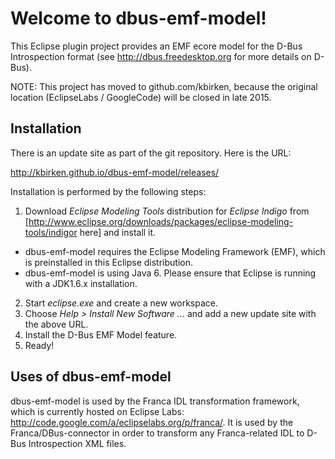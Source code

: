 Welcome to dbus-emf-model!
==========================

This Eclipse plugin project provides an EMF ecore model for the D-Bus Introspection format
(see http://dbus.freedesktop.org for more details on D-Bus).

NOTE: This project has moved to github.com/kbirken, because the original location
(EclipseLabs / GoogleCode) will be closed in late 2015.


## Installation

There is an update site as part of the git repository. Here is the URL:

http://kbirken.github.io/dbus-emf-model/releases/

Installation is performed by the following steps:

1. Download _Eclipse Modeling Tools_ distribution for _Eclipse Indigo_ from [http://www.eclipse.org/downloads/packages/eclipse-modeling-tools/indigor here] and install it.
  - dbus-emf-model requires the Eclipse Modeling Framework (EMF), which is preinstalled in this Eclipse distribution.
  - dbus-emf-model is using Java 6. Please ensure that Eclipse is running with a JDK1.6.x installation.
2. Start _eclipse.exe_ and create a new workspace.
3. Choose _Help > Install New Software ..._ and add a new update site with the above URL.
4. Install the D-Bus EMF Model feature.
5. Ready!


## Uses of dbus-emf-model

dbus-emf-model is used by the Franca IDL transformation framework, which is currently hosted on Eclipse Labs: http://code.google.com/a/eclipselabs.org/p/franca/. It is used by the Franca/DBus-connector in order to transform any Franca-related IDL to D-Bus Introspection XML files.

